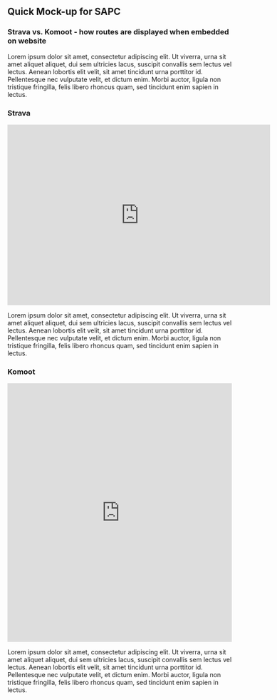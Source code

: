 ## Quick Mock-up for SAPC
### Strava vs. Komoot - how routes are displayed when embedded on website

Lorem ipsum dolor sit amet, consectetur adipiscing elit. Ut viverra, urna sit amet aliquet aliquet, dui sem ultricies lacus, suscipit convallis sem lectus vel lectus. Aenean lobortis elit velit, sit amet tincidunt urna porttitor id. Pellentesque nec vulputate velit, et dictum enim. Morbi auctor, ligula non tristique fringilla, felis libero rhoncus quam, sed tincidunt enim sapien in lectus. 

### Strava

<iframe height='405' width='590' frameborder='0' allowtransparency='true' scrolling='no' src='https://www.strava.com/activities/3583404990/embed/cbc68b92dcadfffba48cb9bce2815ff6bcc9ba72'></iframe>  

Lorem ipsum dolor sit amet, consectetur adipiscing elit. Ut viverra, urna sit amet aliquet aliquet, dui sem ultricies lacus, suscipit convallis sem lectus vel lectus. Aenean lobortis elit velit, sit amet tincidunt urna porttitor id. Pellentesque nec vulputate velit, et dictum enim. Morbi auctor, ligula non tristique fringilla, felis libero rhoncus quam, sed tincidunt enim sapien in lectus. 

### Komoot

<iframe src="https://www.komoot.com/tour/199839121/embed?profile=1" width="100%" height="580" frameborder="0" scrolling="no"></iframe>

Lorem ipsum dolor sit amet, consectetur adipiscing elit. Ut viverra, urna sit amet aliquet aliquet, dui sem ultricies lacus, suscipit convallis sem lectus vel lectus. Aenean lobortis elit velit, sit amet tincidunt urna porttitor id. Pellentesque nec vulputate velit, et dictum enim. Morbi auctor, ligula non tristique fringilla, felis libero rhoncus quam, sed tincidunt enim sapien in lectus. 
